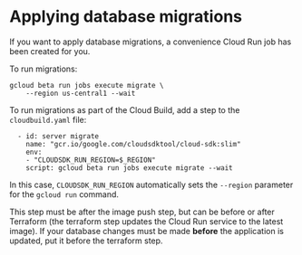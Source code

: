 # Applying database migrations

If you want to apply database migrations, a convenience Cloud Run job has been created for you. 

To run migrations: 

```
gcloud beta run jobs execute migrate \
    --region us-central1 --wait
```

To run migrations as part of the Cloud Build, add a step to the `cloudbuild.yaml` file:

```
  - id: server migrate
    name: "gcr.io/google.com/cloudsdktool/cloud-sdk:slim"
    env:
    - "CLOUDSDK_RUN_REGION=$_REGION"
    script: gcloud beta run jobs execute migrate --wait
```

In this case, `CLOUDSDK_RUN_REGION` automatically sets the `--region` parameter for the `gcloud run` command. 

This step must be after the image push step, but can be before or after Terraform (the terraform step
updates the Cloud Run service to the latest image). If your database changes must be made **before**
the application is updated, put it before the terraform step.
